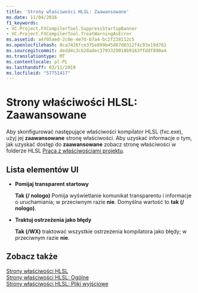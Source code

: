 ```yaml
---
title: 'Strony właściwości HLSL: Zaawansowane'
ms.date: 11/04/2016
f1_keywords:
- VC.Project.FXCompilerTool.SuppressStartupBanner
- VC.Project.FXCompilerTool.TreatWarningAsError
ms.assetid: a4f05aed-2c0e-4e7d-b7a4-bc2f228112c5
ms.openlocfilehash: 0ca7426fce375e899b45d87d0312f4c93e19d781
ms.sourcegitcommit: dedd4c3cb28adec3793329018b9163ffddf890a4
ms.translationtype: MT
ms.contentlocale: pl-PL
ms.lasthandoff: 03/11/2019
ms.locfileid: "57751417"
---
```

# <a name="hlsl-property-pages-advanced"></a>Strony właściwości HLSL: Zaawansowane

Aby skonfigurować następujące właściwości kompilator HLSL (fxc.exe), użyj jej **zaawansowane** stronę właściwości. Aby uzyskać informacje o tym, jak uzyskać dostęp do **zaawansowane** zobacz stronę właściwości w folderze HLSL [Praca z właściwościami projektu](../ide/working-with-project-properties.md).

## <a name="uielement-list"></a>Lista elementów UI

- **Pomijaj transparent startowy**

   **Tak (/ nologo)** Pomija wyświetlanie komunikat transparentu i informacje o uruchamiania; w przeciwnym razie **nie**. Domyślna wartość to **tak (/ nologo)**.

- **Traktuj ostrzeżenia jako błędy**

   **Tak (/WX)** traktować wszystkie ostrzeżenia kompilatora jako błędy; w przeciwnym razie **nie**.

## <a name="see-also"></a>Zobacz także

[Strony właściwości HLSL](../ide/hlsl-property-pages.md)<br>
[Strony właściwości HLSL: Ogólne](../ide/hlsl-property-pages-general.md)<br>
[Strony właściwości HLSL: Pliki wyjściowe](../ide/hlsl-property-pages-output-files.md)
